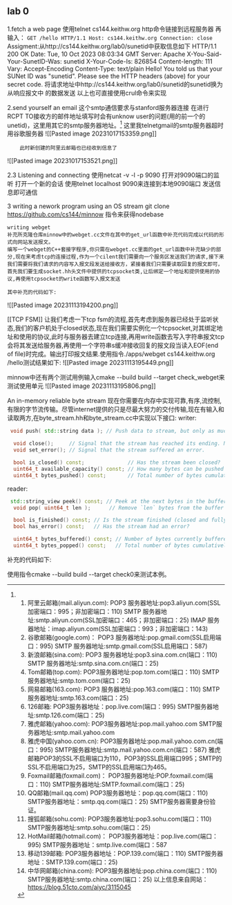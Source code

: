 ## lab 0
1.fetch a web page
		使用telnet cs144.keithw.org http命令链接到远程服务器
		再输入：
			```
			GET /hello HTTP/1.1
			Host: cs144.keithw.org
			Connection: close
			```
		Assigment:从http://cs144.keithw.org/lab0/sunetid中获取信息如下
			HTTP/1.1 200 OK
			Date: Tue, 10 Oct 2023 08:03:34 GMT
			Server: Apache
			X-You-Said-Your-SunetID-Was: sunetid
			X-Your-Code-Is: 826854
			Content-length: 111
			Vary: Accept-Encoding
			Content-Type: text/plain
		Hello! You told us that your SUNet ID was "sunetid". Please see the          HTTP headers (above) for your secret code.
		将请求地址中http://cs144.keithw.org/lab0/sunetid的sunetid换为从响应报文中      的数据发送
		以上也可直接使用crul命令来实现

2.send yourself an email
		这个smtp通信要求与stanford服务器连接 在进行RCPT TO接收方的邮件地址填写时会有unknow user的问题(用的前一个的unetid)，这里用其它的smtp服务器地址。[^1]
		这里我telnetgmail的smtp服务器超时用谷歌服务器
		![[Pasted image 20231017153359.png]]

		此时新创建的阿里云邮箱也已经收到信息了
![[Pasted image 20231017153521.png]]

2.3 Listening and connecting
		使用netcat -v -l -p 9090 打开对9090端口的监听
		打开一个新的会话 使用telnet localhost 9090来连接到本地9090端口
		发送信息即可通信

3 writing a nework program using an OS stream
		git clone https://github.com/cs144/minnow 指令来获得nodebase

	writing webget 
	补充所克隆仓库minnow中的webget.cc文件在其中的get_url函数中补充代码完成以代码的形式向网站发送报文。
	编写一个webget的C++套接字程序,你只需在webget.cc里面的get_url函数中补充缺少的部分,现在来考虑tcp的连接过程,作为一个cilent我们需要向一个服务区发送我们的请求,接下来我们需要将我们请求的内容写入报文段发送给接收方，紧接着我们只需要读取回复的报文即可，首先我们要生成socket.hh头文件中提供的tcpsocket类,让后绑定一个地址和提供使用的协议,再使用tcpsocket的write函数写入报文发送

	其中补充的代码如下:
![[Pasted image 20231113194200.png]]

[[TCP FSM]]
让我们考虑一下tcp fsm的流程,首先考虑到服务器已经处于监听状态,我们的客户机处于closed状态,现在我们需要实例化一个tcpsocket,对其绑定地址和使用的协议,此时与服务器去建立tcp连接,再用write函数去写入字符串报文tcp会将其发送给服务器,再使用一个字符串s缓冲接收回复的报文段当读入EOF(end of file)时完成。输出打印报文结果.使用指令./apps/webget cs144.keithw.org /hello测试结果如下:
![[Pasted image 20231113195449.png]]

minnow中还有两个测试用例输入cmake --build build --target check_webget来测试使用单元
![[Pasted image 20231113195806.png]]



An in-memory reliable byte stream 
现在你需要在内存中实现可靠,有序,流控制,有限的字节流传输。尽管internet提供的只是尽最大努力的交付传输,现在有输入和读取两方,在byte_stream.hh和byte_stream.cc中实现以下接口:
writer:


```cpp
 void push( std::string data ); // Push data to stream, but only as much as available capacity allows.

  void close();     // Signal that the stream has reached its ending. Nothing more will be written.
  void set_error(); // Signal that the stream suffered an error.

  bool is_closed() const;              // Has the stream been closed?
  uint64_t available_capacity() const; // How many bytes can be pushed to the stream right now?
  uint64_t bytes_pushed() const;       // Total number of bytes cumulatively pushed to the stream
```


reader:
```cpp
 std::string_view peek() const; // Peek at the next bytes in the buffer
  void pop( uint64_t len );      // Remove `len` bytes from the buffer

  bool is_finished() const; // Is the stream finished (closed and fully popped)?
  bool has_error() const;   // Has the stream had an error?

  uint64_t bytes_buffered() const; // Number of bytes currently buffered (pushed and not popped)
  uint64_t bytes_popped() const;   // Total number of bytes cumulatively popped from stream
  ```

补充的代码如下:




使用指令cmake --build build --target check0来测试本例。





[^1]:
	1. 阿里云邮箱(mail.aliyun.com):
	POP3 服务器地址:pop3.aliyun.com(SSL加密端口：995；非加密端口：110)
	SMTP 服务器地址:smtp.aliyun.com(SSL加密端口：465；非加密端口：25)
	IMAP 服务器地址：imap.aliyun.com(SSL加密端口：993；非加密端口：143)
	1. 谷歌邮箱(google.com)：
	POP3 服务器地址:pop.gmail.com(SSL启用端口：995)
	SMTP 服务器地址:smtp.gmail.com(SSL启用端口：587)
	1. 新浪邮箱(sina.com):
	POP3 服务器地址:pop3.sina.com.cn(端口：110)
	SMTP 服务器地址:smtp.sina.com.cn(端口：25)
	1. Tom邮箱(top.com):
	POP3服务器地址:pop.tom.com(端口：110)
	SMTP服务器地址:smtp.tom.com(端口：25)
	1. 网易邮箱(163.com):
	POP3 服务器地址:pop.163.com(端口：110)
	SMTP 服务器地址:smtp.163.com(端口：25)
	1. 126邮箱:
	POP3服务器地址：pop.live.com(端口：995)
	SMTP服务器地址:smtp.126.com(端口：25)
	1. 雅虎邮箱(yahoo.com):
	POP3服务器地址:pop.mail.yahoo.com
	SMTP服务器地址:smtp.mail.yahoo.com
	1. 雅虎中国(yahoo.com.cn):
	POP3服务器地址:pop.mail.yahoo.com.cn(端口：995)
	SMTP服务器地址:smtp.mail.yahoo.com.cn(端口：587)
	雅虎邮箱POP3的SSL不启用端口为110，POP3的SSL启用端口995；SMTP的SSL不启用端口为25，SMTP的SSL启用端口为465。
	1. Foxmail邮箱(foxmail.com)：
	POP3服务器地址:POP.foxmail.com(端口：110)
	SMTP服务器地址:SMTP.foxmail.com(端口：25)
	1. QQ邮箱(mail.qq.com)
	POP3服务器地址：pop.qq.com(端口：110)
	SMTP服务器地址：smtp.qq.com(端口：25)
	SMTP服务器需要身份验证。
	1. 搜狐邮箱(sohu.com):
	POP3服务器地址:pop3.sohu.com(端口：110)
	SMTP服务器地址:smtp.sohu.com(端口：25)
	1. HotMail邮箱(hotmail.com)：
	POP3服务器地址：pop.live.com(端口：995)
	SMTP服务器地址：smtp.live.com(端口：587
	1. 移动139邮箱:
	POP3服务器地址：POP.139.com(端口：110)
	SMTP服务器地址：SMTP.139.com(端口：25)
	1. 中华网邮箱(china.com):
	POP3服务器地址:pop.china.com(端口：110)
	SMTP服务器地址:smtp.china.com(端口：25)
	以上信息来自网站：https://blog.51cto.com/aiyc/3115045

